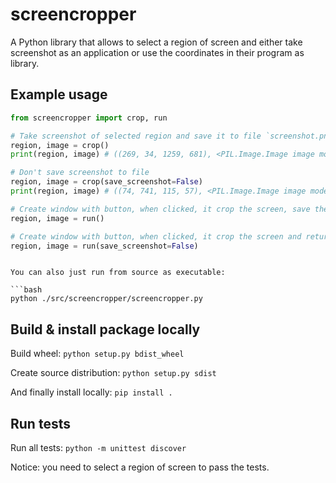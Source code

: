 # screencropper

A Python library that allows to select a region of screen and either take screenshot as an application or use the coordinates in their program as library.

## Example usage

```python
from screencropper import crop, run

# Take screenshot of selected region and save it to file `screenshot.png`
region, image = crop()
print(region, image) # ((269, 34, 1259, 681), <PIL.Image.Image image mode=RGB size=1259x681 at 0x16401357790>)

# Don't save screenshot to file
region, image = crop(save_screenshot=False)
print(region, image) # ((74, 741, 115, 57), <PIL.Image.Image image mode=RGB size=115x57 at 0x22D2E6D7810>)

# Create window with button, when clicked, it crop the screen, save the image, and return region and the image
region, image = run()

# Create window with button, when clicked, it crop the screen and return the region and image
region, image = run(save_screenshot=False)
```
```

You can also just run from source as executable:

```bash
python ./src/screencropper/screencropper.py
```

## Build & install package locally

Build wheel: `python setup.py bdist_wheel`

Create source distribution: `python setup.py sdist`

And finally install locally: `pip install .`

## Run tests

Run all tests: `python -m unittest discover`

Notice: you need to select a region of screen to pass the tests.
